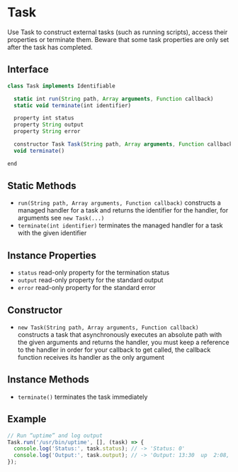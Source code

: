 # Task

Use Task to construct external tasks (such as running scripts), access their properties or terminate them. Beware that some task properties are only set after the task has completed.

## Interface

```javascript
class Task implements Identifiable

  static int run(String path, Array arguments, Function callback)
  static void terminate(int identifier)

  property int status
  property String output
  property String error

  constructor Task Task(String path, Array arguments, Function callback)
  void terminate()

end
```

## Static Methods

- `run(String path, Array arguments, Function callback)` constructs a managed handler for a task and returns the identifier for the handler, for arguments see `new Task(...)`
- `terminate(int identifier)` terminates the managed handler for a task with the given identifier

## Instance Properties

- `status` read-only property for the termination status
- `output` read-only property for the standard output
- `error` read-only property for the standard error

## Constructor

- `new Task(String path, Array arguments, Function callback)` constructs a task that asynchronously executes an absolute path with the given arguments and returns the handler, you must keep a reference to the handler in order for your callback to get called, the callback function receives its handler as the only argument

## Instance Methods

- `terminate()` terminates the task immediately

## Example

```javascript
// Run “uptime” and log output
Task.run('/usr/bin/uptime', [], (task) => {
  console.log('Status:', task.status); // -> 'Status: 0'
  console.log('Output:', task.output); // -> 'Output: 13:30  up  2:08, 3 users, load averages: 4,18 3,83 5,25'
});
```

